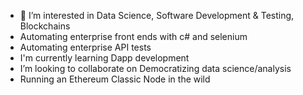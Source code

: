- 👀 I’m interested in Data Science, Software Development & Testing, Blockchains
- Automating enterprise front ends with c# and selenium
- Automating enterprise API tests
- I'm currently learning Dapp development
- I’m looking to collaborate on Democratizing data science/analysis
- Running an Ethereum Classic Node in the wild
